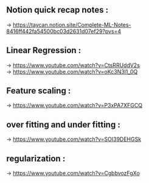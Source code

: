 ## Notion quick recap notes :
-> https://taycan.notion.site/Complete-ML-Notes-8416ff442fa54500bc03d2631d07ef29?pvs=4

## Linear Regression :
-> https://www.youtube.com/watch?v=CtsRRUddV2s <br>
-> https://www.youtube.com/watch?v=oKc3N3l1_0Q

## Feature scaling :
-> https://www.youtube.com/watch?v=P3xPA7XFGCQ

## over fitting and under fitting :
-> https://www.youtube.com/watch?v=SOI39DEHGSk 

## regularization :
-> https://www.youtube.com/watch?v=CgbbvozFgXo
